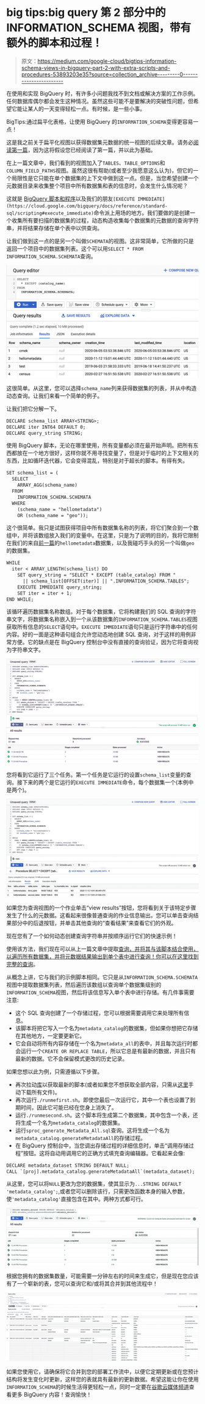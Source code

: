 # big tips:big query 第 2 部分中的 INFORMATION_SCHEMA 视图，带有额外的脚本和过程！

> 原文：<https://medium.com/google-cloud/bigtips-information-schema-views-in-bigquery-part-2-with-extra-scripts-and-procedures-53893203e35?source=collection_archive---------0----------------------->

在使用和实现 BigQuery 时，有许多小问题我找不到文档或解决方案的工作示例。任何数据库偶尔都会发生这种情况。虽然这些可能不是要解决的突破性问题，但希望它能让某人的一天变得轻松一点。有时候，是一些小事。

BigTips:通过扁平化表格，让使用 BigQuery 的`INFORMATION_SCHEMA`变得更容易一点！

这是我之前关于扁平化视图以获得数据集元数据的统一视图的后续文章。请务必[阅读第一篇](/google-cloud/bigtips-information-schema-views-in-bigquery-2f0781766bb4)，因为这将假设您已经阅读了第一篇，并以此为基础。

在上一篇文章中，我们看到的视图加入了`TABLES`、`TABLE_OPTIONS`和`COLUMN_FIELD_PATHS`视图。虽然这很有帮助(或者至少我愿意这么认为)，但它的一个局限性是它只能在单个数据集的上下文中做到这一点。但是，当您希望创建一个元数据目录来收集整个项目中所有数据集和表的信息时，会发生什么情况呢？

这就是 [BigQuery 脚本和程序](https://cloud.google.com/blog/products/data-analytics/command-and-control-now-easier-in-bigquery-with-scripting-and-stored-procedures)以及我们的朋友`[EXECUTE IMMEDIATE](https://cloud.google.com/bigquery/docs/reference/standard-sql/scripting#execute_immediate)`命令派上用场的地方。我们要做的是创建一个收集所有要扫描的数据集的过程，动态构造收集每个数据集的元数据的查询字符串，并将结果存储在单个表中以供查询。

让我们做到这一点的是另一个叫做`SCHEMATA`的视图。这非常简单，它所做的只是返回一个项目中的数据集列表。这个可以用`SELECT * FROM INFORMATION_SCHEMA.SCHEMATA`查询。

![](img/eb5852d4c399eefd2a07e19f08180cab.png)

这很简单。从这里，您可以选择`schema_name`列来获得数据集的列表，并从中构造动态查询。让我们来看一个简单的例子。

让我们把它分解一下。

```
DECLARE schema_list ARRAY<STRING>;
DECLARE iter INT64 DEFAULT 0;
DECLARE query_string STRING;
```

使用 BigQuery 脚本，无论在哪里使用，所有变量都必须在最开始声明。把所有东西都放在一个地方很好，这样你就不用寻找变量了，但是对于临时的上下文相关的东西，比如循环迭代器，它会变得混乱，特别是对于超长的脚本。有得有失。

```
SET schema_list = (
  SELECT
    ARRAY_AGG(schema_name)
  FROM
    INFORMATION_SCHEMA.SCHEMATA
  WHERE
    (schema_name = "hellometadata")
    OR (schema_name = "geo"));
```

这个很简单。我只是试图获得项目中所有数据集名称的列表，将它们聚合到一个数组中，并将该数组放入我们的变量中。在这里，只是为了说明的目的，我将它限制在我们的来自[前一篇](/google-cloud/bigtips-information-schema-views-in-bigquery-2f0781766bb4)的`hellometadata`数据集，以及我碰巧手头的另一个叫做`geo`的数据集。

```
WHILE
  iter < ARRAY_LENGTH(schema_list) DO
    SET query_string = "SELECT * EXCEPT (table_catalog) FROM "
      || schema_list[OFFSET(iter)] || ".INFORMATION_SCHEMA.TABLES";
    EXECUTE IMMEDIATE query_string;
    SET iter = iter + 1;
END WHILE;
```

该循环遍历数据集名称数组。对于每个数据集，它将构建我们的 SQL 查询的字符串文字，将数据集名称嵌入到一个从该数据集的`INFORMATION_SCHEMA.TABLES`视图获取所有信息的`SELECT`语句中。`EXECUTE IMMEDIATE`语句只是运行字符串中的任何内容。好的一面是这种语句组合允许您动态地创建 SQL 查询，对于这样的用例非常方便。它的缺点是在 BigQuery 控制台中没有直接的查询验证，因为它将查询视为字符串文字。

![](img/a87107e0d71aa0ecfcfceb8962c9877f.png)

您将看到它运行了三个任务。第一个任务是它运行的设置`schema_list`变量的查询。接下来的两个是它运行的`EXECUTE IMMEDIATE`命令，每个数据集一个(本例中是两个)。

![](img/a51ffb846539f5fb9e571d0babfa9fa2.png)

如果您为查询视图的一个作业单击“view results”按钮，您将看到关于该特定步骤发生了什么的元数据。这看起来很像普通查询的作业信息输出。您可以单击查询结果部分中的后退按钮，并单击其他查询的“查看结果”来查看它们的外观。

现在您有了一个如何动态创建查询字符串并按顺序运行它们的快速示例！

使用该方法，我们现在可以从上一篇文章中提取[查询，并将其与该脚本结合使用，以遍历所有数据集，并将元数据结果输出到单个表中进行查询！你可以在这里找到完整的查询](https://github.com/slagathorr/bigquery-tools/blob/main/information-schema-tools/show-table-and-column-details.sql)。

从概念上讲，它与我们的示例脚本相同。它只是从`INFORMATION_SCHEMA.SCHEMATA`视图中提取数据集列表，然后遍历该数组以查询单个数据集级别的`INFORMATION_SCHEMA`视图，然后将该信息写入单个表中进行存储。有几件事需要注意:

*   这个 SQL 查询创建了一个存储过程，您可以根据需要调用它来处理所有信息。
*   该脚本将把它写入一个名为`metadata_catalog`的数据集，但如果你想把它存储在其他地方，一定要更新它。
*   它会自动将所有内容存储在一个名为`metadata_all`的表中，并且每次运行时都会运行一个`CREATE OR REPLACE TABLE`，所以它总是有最新的数据，并且只有最新的数据。它不会保留模式更改的历史记录。

如果您想以此为例，只需遵循以下步骤。

*   再次拉动[库](https://github.com/slagathorr/bigquery-tools)以获取最新的脚本(或者如果您不想获取全部内容，只需从[这里](https://github.com/slagathorr/bigquery-tools/tree/main/information-schema-tools)手动下载所有文件)。
*   再次运行`./runmefirst.sh`。即使您最后一次运行它，其中一个表也设置了到期时间，因此它可能已经在您身上消失了。
*   运行`./runmesecond.sh`。这个脚本将生成第二个数据集，其中包含一个表，还将生成一个名为`metadata_catalog`的数据集。
*   运行`sproc_generate_Metadata_All.sql`查询。这将生成一个名为`metadata_catalog.generateMetadataAll`的存储过程。
*   在 BigQuery 控制台中，当您调出存储过程的详细信息时，单击“调用存储过程”按钮。这将自动用调用它的正确方式填充查询编辑器。它看起来会像:

```
DECLARE metadata_dataset STRING DEFAULT NULL;
CALL `[proj].metadata_catalog.generateMetadataAll`(metadata_dataset);
```

从这里，您可以将`NULL`更改为您的数据集，使其显示为`...STRING DEFAULT 'metadata_catalog';`,或者您可以删除该行，只需更改函数本身的输入参数，使`'metadata_catalog'`直接包含在其中。两种方式都可行。

![](img/2bdc069ce3fd6ddadc59e3ad01140b6c.png)

根据您拥有的数据集数量，可能需要一分钟左右的时间来生成它，但是现在您应该有了一个崭新的表，您可以查询它和/或将其合并到其他流程中！

![](img/19c3337fda7bf11bcd06661db501ba4a.png)

如果您使用它，请确保将它合并到您的部署工作流中，以便它定期更新或在您预计结构将发生变化时更新，这样您的表就具有最新的更新数据。希望这能让你在使用`INFORMATION_SCHEMA`的时候生活得更轻松一点，同时一定要在[谷歌云媒体频道](https://medium.com/google-cloud)查看更多 BigQuery 内容！查询愉快！